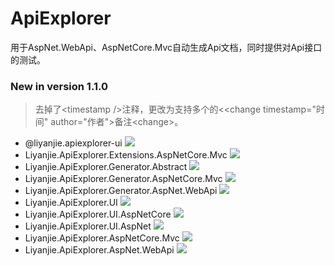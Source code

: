 # ApiExplorer
用于AspNet.WebApi、AspNetCore.Mvc自动生成Api文档，同时提供对Api接口的测试。

### New in version 1.1.0
> 去掉了&lt;timestamp /&gt;注释，更改为支持多个的&lt;<change timestamp="时间" author="作者"&gt;备注&lt;change&gt;。

- @liyanjie.apiexplorer-ui [![](https://img.shields.io/myget/liyanjie/v/@liyanjie.apiexplorer-ui.svg)][liyanjie]
- Liyanjie.ApiExplorer.Extensions.AspNetCore.Mvc [![](https://img.shields.io/myget/liyanjie/v/Liyanjie.ApiExplorer.Extensions.AspNetCore.Mvc.svg)][liyanjie]
- Liyanjie.ApiExplorer.Generator.Abstract [![](https://img.shields.io/myget/liyanjie/v/Liyanjie.ApiExplorer.Generator.Abstract.svg)][liyanjie]
- Liyanjie.ApiExplorer.Generator.AspNetCore.Mvc [![](https://img.shields.io/myget/liyanjie/v/Liyanjie.ApiExplorer.Generator.AspNetCore.Mvc.svg)][liyanjie]
- Liyanjie.ApiExplorer.Generator.AspNet.WebApi [![](https://img.shields.io/myget/liyanjie/v/Liyanjie.ApiExplorer.Generator.AspNet.WebApi.svg)][liyanjie]
- Liyanjie.ApiExplorer.UI [![](https://img.shields.io/myget/liyanjie/v/Liyanjie.ApiExplorer.UI.svg)][liyanjie]
- Liyanjie.ApiExplorer.UI.AspNetCore [![](https://img.shields.io/myget/liyanjie/v/Liyanjie.ApiExplorer.UI.AspNetCore.svg)][liyanjie]
- Liyanjie.ApiExplorer.UI.AspNet [![](https://img.shields.io/myget/liyanjie/v/Liyanjie.ApiExplorer.UI.AspNet.svg)][liyanjie]
- Liyanjie.ApiExplorer.AspNetCore.Mvc [![](https://img.shields.io/myget/liyanjie/v/Liyanjie.ApiExplorer.AspNetCore.Mvc.svg)][liyanjie]
- Liyanjie.ApiExplorer.AspNet.WebApi [![](https://img.shields.io/myget/liyanjie/v/Liyanjie.ApiExplorer.AspNet.WebApi.svg)][liyanjie]

[liyanjie]:http://myget.org/gallery/liyanjie